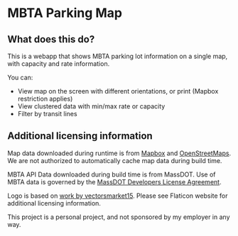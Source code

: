 # MBTA Parking Map

## What does this do?

This is a webapp that shows MBTA parking lot information on a single map, with capacity and rate information.

You can:

- View map on the screen with different orientations, or print (Mapbox restriction applies)
- View clustered data with min/max rate or capacity
- Filter by transit lines

## Additional licensing information

Map data downloaded during runtime is from [Mapbox](https://www.mapbox.com/about/maps/) and [OpenStreetMaps](https://www.openstreetmap.org/about/). We are not authorized to automatically cache map data during build time.

MBTA API Data downloaded during build time is from MassDOT. Use of MBTA data is governed by the [MassDOT Developers License Agreement](https://www.mass.gov/files/documents/2017/10/27/develop_license_agree_0.pdf).

Logo is based on [work by vectorsmarket15](https://www.flaticon.com/premium-icon/parking-area_3210158). Please see Flaticon website for additional licensing information.

This project is a personal project, and not sponsored by my employer in any way.
